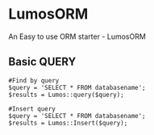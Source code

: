 # LumosORM #


An Easy to use ORM starter - LumosORM

## Basic QUERY ##
	
	#Find by query
	$query = 'SELECT * FROM databasename';
	$results = Lumos::query($query);
	
	#Insert query
	$query = 'SELECT * FROM databasename';
	$results = Lumos::Insert($query);